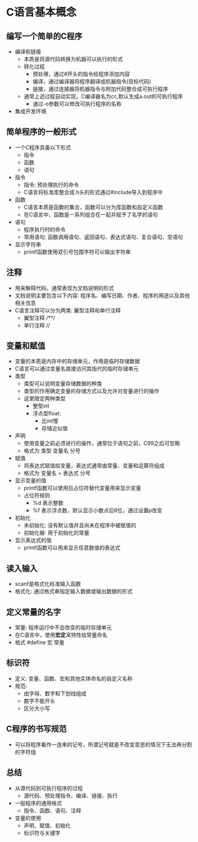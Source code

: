 # C语言基本概念
## 编写一个简单的C程序
- 编译和链接
    - 本质是将源代码转换为机器可以执行的形式
    - 转化过程
        - 预处理，通过#开头的指令给程序添加内容
        - 编译，通过编译器将程序翻译成机器指令(目标代码)
        - 链接，通过连接器将机器指令与附加代码整合成可执行程序
    - 通常上述过程自动实现，C编译器名为cc,默认生成a.out的可执行程序
        - 通过-o参数可以修改可执行程序的名称
- 集成开发环境
## 简单程序的一般形式
- 一个C程序具备以下形式
    - 指令
    - 函数
    - 语句
- 指令
    - 指令: 预处理执行的命令
    - C语言将标准库整合成.h头的形式通过#include导入到程序中
- 函数
    - C语言本质是函数的集合，函数可以分为库函数和自定义函数
    - 在C语言中，函数是一系列组合在一起并赋予了名字的语句
- 语句
    - 程序执行时的命令
    - 常用语句: 函数调用语句、返回语句、表达式语句、复合语句、空语句
- 显示字符串
    - printf函数使用双引号包围字符可以输出字符串
## 注释
- 用来解释代码，通常表现为文档说明的形式
- 文档说明主要包含以下内容: 程序名、编写日期、作者、程序的用途以及其他相关信息
- C语言注释可以分为两类: 翼型注释和单行注释
    - 翼型注释 /**/
    - 单行注释 //
## 变量和赋值
- 变量的本质是内存中的存储单元，作用是临时存储数据
- C语言可以通过变量名直接访问其指代的临时存储单元
- 类型
    - 类型可以说明变量存储数据的种类
    - 类型的作用确定变量的存储方式以及允许对变量进行的操作
    - 这里限定两种类型
        - 整型int
        - 浮点型float: 
            - 比int慢
            - 存储近似值
- 声明
    - 使用变量之前必须进行的操作，通常位于语句之前，C99之后可忽略
    - 格式为 类型 变量名 分号
- 赋值
    - 将表达式赋值给变量，表达式通常由常量、变量和运算符组成
    - 格式为 变量名 = 表达式 分号
- 显示变量的值
    - printf函数可以使用后占位符替代变量用来显示变量
    - 占位符规则
        - %d 表示整数
        - %f 表示浮点数，默认显示小数点后6位，通过设置p改变
- 初始化
    - 未初始化: 没有默认值并且尚未在程序中被赋值的
    - 初始化器: 用于初始化的常量
- 显示表达式的值
    - printf函数可以用来显示任意数值的表达式
## 读入输入
- scanf是格式化标准输入函数
- 格式化: 通过格式串指定输入数据或输出数据的形式
## 定义常量的名字
- 常量: 程序运行中不会改变的临时存储单元
- 在C语言中，使用**宏定义**特性给常量命名
- 格式 #define 宏 常量
## 标识符
- 定义: 变量、函数、宏和其他实体命名的自定义名称
- 规范: 
    - 由字母、数字和下划线组成
    - 数字不能开头
    - 区分大小写
## C程序的书写规范
- 可以将程序看作一连串的记号，所谓记号就是不改变意思的情况下无法再分割的字符组


## 总结
- 从源代码到可执行程序的过程
    - 源代码、预处理指令、编译、链接、执行
- 一般程序的通用格式
    - 指令、函数、语句、注释
- 变量的使用
    - 声明、赋值、初始化
    - 标识符与关键字